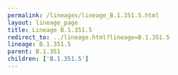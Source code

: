 ```yaml
---
permalink: /lineages/lineage_B.1.351.5.html
layout: lineage_page
title: Lineage B.1.351.5
redirect_to: ../lineage.html?lineage=B.1.351.5
lineage: B.1.351.5
parent: B.1.351
children: ['B.1.351.5']
---
```

